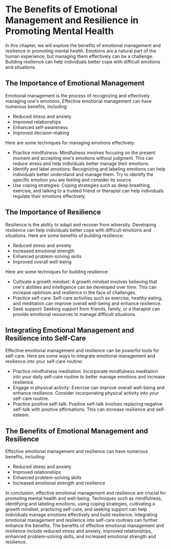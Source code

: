 The Benefits of Emotional Management and Resilience in Promoting Mental Health
====================================================================================================================================

In this chapter, we will explore the benefits of emotional management and resilience in promoting mental health. Emotions are a natural part of the human experience, but managing them effectively can be a challenge. Building resilience can help individuals better cope with difficult emotions and situations.

The Importance of Emotional Management
--------------------------------------

Emotional management is the process of recognizing and effectively managing one's emotions. Effective emotional management can have numerous benefits, including:

* Reduced stress and anxiety
* Improved relationships
* Enhanced self-awareness
* Improved decision-making

Here are some techniques for managing emotions effectively:

* Practice mindfulness: Mindfulness involves focusing on the present moment and accepting one's emotions without judgment. This can reduce stress and help individuals better manage their emotions.
* Identify and label emotions: Recognizing and labeling emotions can help individuals better understand and manage them. Try to identify the specific emotion you are feeling and consider its source.
* Use coping strategies: Coping strategies such as deep breathing, exercise, and talking to a trusted friend or therapist can help individuals regulate their emotions effectively.

The Importance of Resilience
----------------------------

Resilience is the ability to adapt and recover from adversity. Developing resilience can help individuals better cope with difficult emotions and situations. Here are some benefits of building resilience:

* Reduced stress and anxiety
* Increased emotional strength
* Enhanced problem-solving skills
* Improved overall well-being

Here are some techniques for building resilience:

* Cultivate a growth mindset: A growth mindset involves believing that one's abilities and intelligence can be developed over time. This can increase optimism and resilience in the face of challenges.
* Practice self-care: Self-care activities such as exercise, healthy eating, and meditation can improve overall well-being and enhance resilience.
* Seek support: Seeking support from friends, family, or a therapist can provide emotional resources to manage difficult situations.

Integrating Emotional Management and Resilience into Self-Care
--------------------------------------------------------------

Effective emotional management and resilience can be powerful tools for self-care. Here are some ways to integrate emotional management and resilience into your self-care routine:

* Practice mindfulness meditation: Incorporate mindfulness meditation into your daily self-care routine to better manage emotions and increase resilience.
* Engage in physical activity: Exercise can improve overall well-being and enhance resilience. Consider incorporating physical activity into your self-care routine.
* Practice positive self-talk: Positive self-talk involves replacing negative self-talk with positive affirmations. This can increase resilience and self-esteem.

The Benefits of Emotional Management and Resilience
---------------------------------------------------

Effective emotional management and resilience can have numerous benefits, including:

* Reduced stress and anxiety
* Improved relationships
* Enhanced problem-solving skills
* Increased emotional strength and resilience

In conclusion, effective emotional management and resilience are crucial for promoting mental health and well-being. Techniques such as mindfulness, identifying and labeling emotions, using coping strategies, cultivating a growth mindset, practicing self-care, and seeking support can help individuals manage emotions effectively and build resilience. Integrating emotional management and resilience into self-care routines can further enhance the benefits. The benefits of effective emotional management and resilience include reduced stress and anxiety, improved relationships, enhanced problem-solving skills, and increased emotional strength and resilience.
